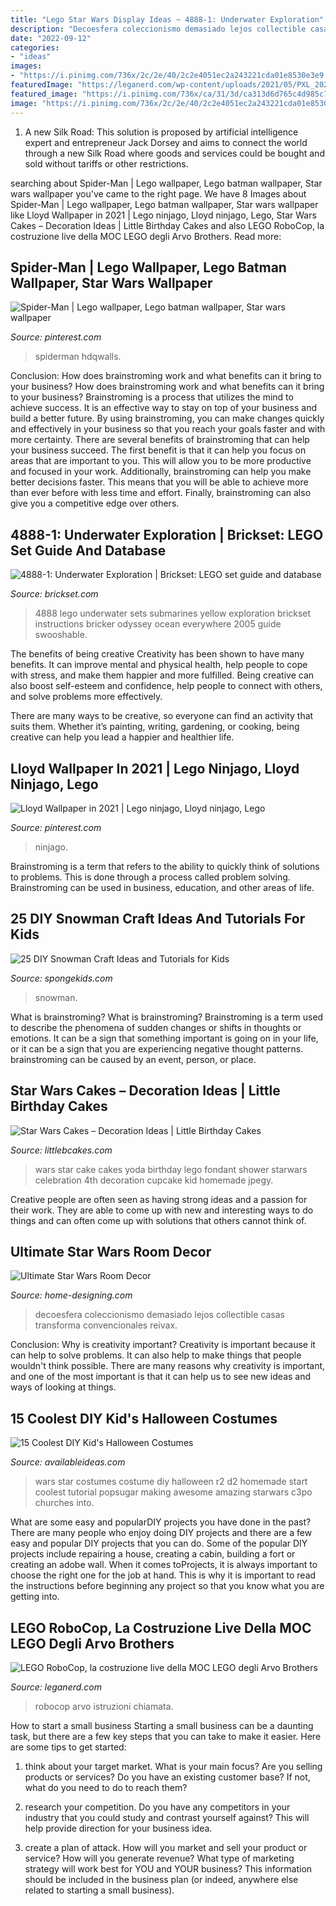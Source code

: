 ```yaml
---
title: "Lego Star Wars Display Ideas ~ 4888-1: Underwater Exploration"
description: "Decoesfera coleccionismo demasiado lejos collectible casas transforma convencionales reivax"
date: "2022-09-12"
categories:
- "ideas"
images:
- "https://i.pinimg.com/736x/2c/2e/40/2c2e4051ec2a243221cda01e8530e3e9.jpg"
featuredImage: "https://leganerd.com/wp-content/uploads/2021/05/PXL_20210507_235954437-scaled.jpg"
featured_image: "https://i.pinimg.com/736x/ca/31/3d/ca313d6d765c4d985c797246f412fcc3.jpg"
image: "https://i.pinimg.com/736x/2c/2e/40/2c2e4051ec2a243221cda01e8530e3e9.jpg"
---
```



1. A new Silk Road: This solution is proposed by artificial intelligence expert and entrepreneur Jack Dorsey and aims to connect the world through a new Silk Road where goods and services could be bought and sold without tariffs or other restrictions.

	

		
searching about Spider-Man | Lego wallpaper, Lego batman wallpaper, Star wars wallpaper you've came to the right page. We have 8 Images about Spider-Man | Lego wallpaper, Lego batman wallpaper, Star wars wallpaper like Lloyd Wallpaper in 2021 | Lego ninjago, Lloyd ninjago, Lego, Star Wars Cakes – Decoration Ideas | Little Birthday Cakes and also LEGO RoboCop, la costruzione live della MOC LEGO degli Arvo Brothers. Read more:
		
    
## Spider-Man | Lego Wallpaper, Lego Batman Wallpaper, Star Wars Wallpaper

<img loading=lazy src="https://i.pinimg.com/736x/ca/31/3d/ca313d6d765c4d985c797246f412fcc3.jpg" onerror="this.onerror=null;this.src='https://tse2.mm.bing.net/th?id=OIP.wqIr0JOxKhuftlk2ogrJ7QHaNK&amp;pid=15.1';" alt="Spider-Man | Lego wallpaper, Lego batman wallpaper, Star wars wallpaper">

_Source: pinterest.com_

>spiderman hdqwalls. 

	

Conclusion: How does brainstroming work and what benefits can it bring to your business?
How does brainstroming work and what benefits can it bring to your business? Brainstroming is a process that utilizes the mind to achieve success. It is an effective way to stay on top of your business and build a better future. By using brainstroming, you can make changes quickly and effectively in your business so that you reach your goals faster and with more certainty. There are several benefits of brainstroming that can help your business succeed. The first benefit is that it can help you focus on areas that are important to you. This will allow you to be more productive and focused in your work. Additionally, brainstroming can help you make better decisions faster. This means that you will be able to achieve more than ever before with less time and effort. Finally, brainstroming can also give you a competitive edge over others.

    
## 4888-1: Underwater Exploration | Brickset: LEGO Set Guide And Database

<img loading=lazy src="https://images.brickset.com/sets/images/4888-1.jpg" onerror="this.onerror=null;this.src='https://tse1.mm.bing.net/th?id=OIP.LaH6fqrkYzqXFn7P5YZhmAHaKC&amp;pid=15.1';" alt="4888-1: Underwater Exploration | Brickset: LEGO set guide and database">

_Source: brickset.com_

>4888 lego underwater sets submarines yellow exploration brickset instructions bricker odyssey ocean everywhere 2005 guide swooshable. 

	

The benefits of being creative
Creativity has been shown to have many benefits. It can improve mental and physical health, help people to cope with stress, and make them happier and more fulfilled.
Being creative can also boost self-esteem and confidence, help people to connect with others, and solve problems more effectively.

There are many ways to be creative, so everyone can find an activity that suits them. Whether it’s painting, writing, gardening, or cooking, being creative can help you lead a happier and healthier life.

    
## Lloyd Wallpaper In 2021 | Lego Ninjago, Lloyd Ninjago, Lego

<img loading=lazy src="https://i.pinimg.com/736x/2c/2e/40/2c2e4051ec2a243221cda01e8530e3e9.jpg" onerror="this.onerror=null;this.src='https://tse2.mm.bing.net/th?id=OIP.dfcMTycXV71wfNVCR1Ti-AHaQC&amp;pid=15.1';" alt="Lloyd Wallpaper in 2021 | Lego ninjago, Lloyd ninjago, Lego">

_Source: pinterest.com_

>ninjago. 

	

Brainstroming is a term that refers to the ability to quickly think of solutions to problems. This is done through a process called problem solving. Brainstroming can be used in business, education, and other areas of life.

    
## 25 DIY Snowman Craft Ideas And Tutorials For Kids

<img loading=lazy src="https://spongekids.com/wp-content/uploads/2016/12/diy-snowman/23-diy-snowman-crafts-for-kids.jpg" onerror="this.onerror=null;this.src='https://tse2.mm.bing.net/th?id=OIP.k1Jtik1hc2IcRgwS9Fp_QQHaOu&amp;pid=15.1';" alt="25 DIY Snowman Craft Ideas and Tutorials for Kids">

_Source: spongekids.com_

>snowman. 

	

What is brainstroming?
What is brainstroming? Brainstroming is a term used to describe the phenomena of sudden changes or shifts in thoughts or emotions. It can be a sign that something important is going on in your life, or it can be a sign that you are experiencing negative thought patterns. brainstroming can be caused by an event, person, or place.

    
## Star Wars Cakes – Decoration Ideas | Little Birthday Cakes

<img loading=lazy src="http://www.littlebcakes.com/wp-content/uploads/2013/08/Lego-Star-Wars-Cakes.jpg" onerror="this.onerror=null;this.src='https://tse4.mm.bing.net/th?id=OIP.qhu3nIvSvV0bLZ81YOJ06gHaJ4&amp;pid=15.1';" alt="Star Wars Cakes – Decoration Ideas | Little Birthday Cakes">

_Source: littlebcakes.com_

>wars star cake cakes yoda birthday lego fondant shower starwars celebration 4th decoration cupcake kid homemade jpegy. 

	

Creative people are often seen as having strong ideas and a passion for their work. They are able to come up with new and interesting ways to do things and can often come up with solutions that others cannot think of.

    
## Ultimate Star Wars Room Decor

<img loading=lazy src="http://cdn.home-designing.com/wp-content/uploads/2009/08/star-wars-collectibles.jpg" onerror="this.onerror=null;this.src='https://tse1.mm.bing.net/th?id=OIP.5wN8v4yVK-UlGYK-fgHuUQHaGT&amp;pid=15.1';" alt="Ultimate Star Wars Room Decor">

_Source: home-designing.com_

>decoesfera coleccionismo demasiado lejos collectible casas transforma convencionales reivax. 

	

Conclusion: Why is creativity important?
Creativity is important because it can help to solve problems. It can also help to make things that people wouldn't think possible. There are many reasons why creativity is important, and one of the most important is that it can help us to see new ideas and ways of looking at things.

    
## 15 Coolest DIY Kid&#039;s Halloween Costumes

<img loading=lazy src="http://availableideas.com/wp-content/uploads/2015/10/R2-D2-from-Star-Wars.jpg" onerror="this.onerror=null;this.src='https://tse1.mm.bing.net/th?id=OIP.c8fedKLrsIbhQ2xjMq95zgHaLJ&amp;pid=15.1';" alt="15 Coolest DIY Kid&#039;s Halloween Costumes">

_Source: availableideas.com_

>wars star costumes costume diy halloween r2 d2 homemade start coolest tutorial popsugar making awesome amazing starwars c3po churches into. 

	

What are some easy and popularDIY projects you have done in the past?
There are many people who enjoy doing DIY projects and there are a few easy and popular DIY projects that you can do. Some of the popular DIY projects include repairing a house, creating a cabin, building a fort or creating an adobe wall. When it comes toProjects, it is always important to choose the right one for the job at hand. This is why it is important to read the instructions before beginning any project so that you know what you are getting into.

    
## LEGO RoboCop, La Costruzione Live Della MOC LEGO Degli Arvo Brothers

<img loading=lazy src="https://leganerd.com/wp-content/uploads/2021/05/PXL_20210507_235954437-scaled.jpg" onerror="this.onerror=null;this.src='https://tse4.mm.bing.net/th?id=OIP.7L-YBw86ySfNHyCPpPLA8wHaJ4&amp;pid=15.1';" alt="LEGO RoboCop, la costruzione live della MOC LEGO degli Arvo Brothers">

_Source: leganerd.com_

>robocop arvo istruzioni chiamata. 

	

How to start a small business
Starting a small business can be a daunting task, but there are a few key steps that you can take to make it easier. Here are some tips to get started:
1. think about your target market. What is your main focus? Are you selling products or services? Do you have an existing customer base? If not, what do you need to do to reach them?

2. research your competition. Do you have any competitors in your industry that you could study and contrast yourself against? This will help provide direction for your business idea.

3. create a plan of attack. How will you market and sell your product or service? How will you generate revenue? What type of marketing strategy will work best for YOU and YOUR business? This information should be included in the business plan (or indeed, anywhere else related to starting a small business).

